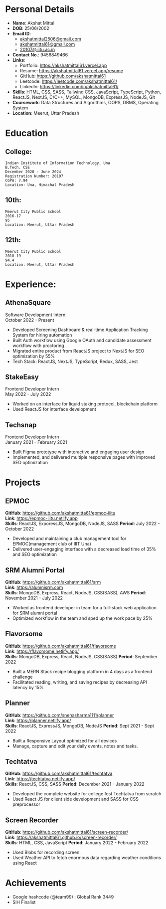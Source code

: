 # Personal Details

-   **Name**: Akshat Mittal
-   **DOB**: 25/06/2002
-   **Email ID**:
    -   akshatmittal2506@gmail.com
    -   akshatmittal61@gmail.com
    -   20107@iiitu.ac.in
-   **Contact No.**:
    9456849466
-   **Links**:
    -   Portfolio: https://akshatmittal61.vercel.app
    -   Resume: https://akshatmittal61.vercel.app/resume
    -   GitHub: https://github.com/akshatmittal61
    -   Leetcode: https://leetcode.com/akshatmittal61/
    -   LinkedIn: https://linkedin.com/in/akshatmittal61/
-   **Skills**: HTML, CSS, SASS, Tailwind CSS, JavaScript, TypeScript, Python, ReactJS, NextJS, C/C++, MySQL, MongoDB, ExpressJS, NodeJS, Git
-   **Coursework**: Data Structures and Algorithms, OOPS, DBMS, Operating System
-   **Location**: Meerut, Uttar Pradesh

# Education

## **College**:

    Indian Institute of Information Technology, Una
    B.Tech. CSE
    December 2020 - June 2024
    Registration Number: 20107
    CGPA: 7.94
    Location: Una, Himachal Pradesh

## **10th**:

    Meerut City Public School
    2016-17
    95
    Location: Meerut, Uttar Pradesh

## **12th**:

    Meerut City Public School
    2018-19
    94.4
    Location: Meerut, Uttar Pradesh

# Experience:

## AthenaSquare

Software Development Intern<br />October 2022 - Present

-   Developed Screening Dashboard & real-time Application Tracking System for hiring automation
-   Built Auth workflow using Google OAuth and candidate assessment workflow with proctoring
-   Migrated entire product from ReactJS project to NextJS for SEO optimization by 55%
-   Tech Stack: ReactJS, NextJS, TypeScript, Redux, SASS, Jest

## StakeEasy

Frontend Developer Intern<br />May 2022 - July 2022

-   Worked on an interface for liquid staking protocol, blockchain platform
-   Used ReactJS for interface development

## Techsnap

Frontend Developer Intern<br />January 2021 - February 2021

-   Built Figma prototype with interactive and engaging user design
-   Implemented, and delivered multiple responsive pages with improved SEO optimization

# Projects

## EPMOC

**GitHub**: https://github.com/akshatmitta61/epmoc-iiitu <br />
**Link**: https://epmoc-iiitu.netlify.app <br />
**Skills**: ReactJS, ExporessJS, MongoDB, NodeJS, SASS
**Period**: July 2022 - October 2022

-   Developed and maintaining a club management tool for EPMOC(management club of IIIT Una)
-   Delivered user-engaging interface with a decreased load time of 35% and SEO optimization

## SRM Alumni Portal

**GitHub**: https://github.com/akshatmittal61/srm <br />
**Link**: https://alumnisrm.com <br />
**Skills**: MongoDB, Express, React, NodeJS, CSS(SASS), AWS
**Period**: November 2021 - July 2022

-   Worked as frontend developer in team for a full-stack web application for SRM alumni portal
-   Optimized workflow in the team and sped up the work pace by 25%

## Flavorsome

**GitHub**: https://github.com/akshatmittal61/flavorsome <br />
**Link**: https://flavorsome.netlify.app/ <br />
**Skills**: MongoDB, Express, React, NodeJS, CSS(SASS)
**Period**: September 2022

-   Built a MERN Stack recipe blogging platform in 4 days as a frontend challenge
-   Facilitated reading, writing, and saving recipes by decreasing API latency by 15%

## Planner

**GitHub**: https://github.com/snehasharma1111/planner <br />
**Link**: https://planner.netlify.app/ <br />
**Skills**: ReactJS, ExpressJS, MongoDB, NodeJS
**Period**: Sept 2021 - Sept 2022

-   Built a Responsive Layout optimized for all devices
-   Manage, capture and edit your daily events, notes and tasks.

## Techtatva

**GitHub**: https://github.com/akshatmittal61/techtatva <br />
**Link**: https://techtatva.netlify.app/ <br />
**Skills**: ReactJS, CSS, SASS
**Period**: December 2021 - January 2022

-   Developed the complete website for college fest Techtatva from scratch
-   Used React JS for client side development and SASS for CSS preprocessor

## Screen Recorder

**GitHub**: https://github.com/akshatmittal61/screen-recorder/ <br />
**Link**: https://akshatmittal61.github.io/screen-recorder/ <br />
**Skills**: HTML, CSS, JavaScript
**Period**: January 2022 - February 2022

-   Used Blobs for recording screen.
-   Used Weather API to fetch enormous data regarding weather conditions using React

# Achievements

-   Google hashcode (@team99) : Global Rank 3449
-   SIH Finalist
